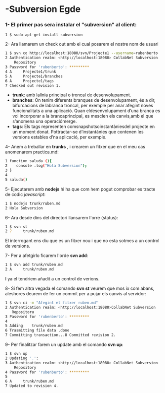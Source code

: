 # -Subversion Egde

### 1- El primer pas sera instalar el "subversion" al client:
```ssh 
1 $ sudo apt-get install subversion
```

2- Ara llamarem un check out amb el cual posarem el nostre nom de usuari
```sh
1 $ svn co http://localhost:18080/svn/Projecte1 --username=rubenberto
2 Authentication realm: <http://localhost:18080> CollabNet Subversion
    Repository
3 Password for 'rubenberto': *********
4 A     Projecte1/trunk
5 A     Projecte1/branches
6 A     Projecte1/tags
7 Checked out revision 1.
```

  - **trunk**: amb lalínia principal o troncal de desenvolupament.
- **branches**: On tenim diferents branques de desenvolupament, és a dir, bifurcacions de labranca troncal, per exemple per anar afegint noves funcionalitats a una aplicació. Quan eldesenvolupament d’una branca es vol incorporar a la brancaprincipal, es mesclen els canvis,amb el que s’anomena una operaciómerge.
- **tags**: Els tags representen comsnapshotsoinstantàniesdel projecte en un moment donat. Pottractar-se d’instantànies que contenen les versions estables d’na aplicació, per exemple.

4- Anem a treballar en **trunks** , i crearem un fitxer que en el meu cas anomenarem practica.md:
```sh
1 function saluda (){
2    console .log("Hola Subversion");
3 }
4
5 saluda()
```

5- Ejecutarem amb **nodejs** hi ha que com hem pogut comprobar es tracte de codic *javascript*:
```sh
1 $ nodejs trunk/ruben.md
2 Hola Subversion
```

6- Ara desde dins del directori llansarem l'orre (status):
```sh
1 $ svn st
2 ?     trunk/ruben.md
```
El interrogant ens diu que es un fitxer nou i que no esta sotmes a un control de versions.

7- Per a afetgirlo ficarem l'orde **svn add**:
```sh
1 $ svn add trunk/ruben.md
2 A     trunk/ruben.md
```
I ya el tendriem añadit a un control de verions.

8- Si fem altra vegada el comando **svn st** veurem que mos ix com abans, aleshores deurem de fer un commit per a pujar els canvis al servidor:
```sh
1 $ svn ci -m "Afegint el fitxer ruben.md"
2 Authentication realm: <http://localhost:18080>CollabNet Subversion
   Repositoru
3 Password for 'rubenberto': *********
4
5 Adding    trunk/ruben.md
6 Trasmitting file data .done
7 Committing transaction...8 Committed revision 2.
```

9- Per finalitzar farem un update amb el comando **svn up**:
```sh
1 $ svn up
2 Updating '.':
3 Authentication realm: <http://localhost:18080> CollabNet Subversion
    Repository
4 Password for 'rubenberto': *********
5
6 A     trunk/ruben.md
7 Updated to revision 4.
```


